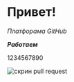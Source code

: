# Привет!

*Платфорама GitHub*


*__Работаем__*

1234567890

![скрин pull request](%D0%A1%D0%BD%D0%B8%D0%BC%D0%BE%D0%BA.PNG)